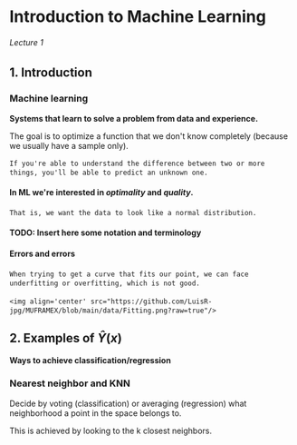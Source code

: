 # Introduction to Machine Learning

###### Lecture 1

## 1. Introduction

### Machine learning

**Systems that learn to solve a problem from data and experience.**

The goal is to optimize a function that we don't know completely (because we usually have a sample only).

    If you're able to understand the difference between two or more things, you'll be able to predict an unknown one.


#### In ML we're interested in *optimality* and *quality*.

    That is, we want the data to look like a normal distribution.

#### TODO: Insert here some notation and terminology

#### Errors and errors

    When trying to get a curve that fits our point, we can face underfitting or overfitting, which is not good.

    <img align='center' src="https://github.com/LuisR-jpg/MUFRAMEX/blob/main/data/Fitting.png?raw=true"/>

## 2. Examples of $\hat{Y}(x)$

**Ways to achieve classification/regression**

### Nearest neighbor and KNN

Decide by voting (classification) or averaging (regression) what neighborhood a point in the space belongs to.

This is achieved by looking to the k closest neighbors.
